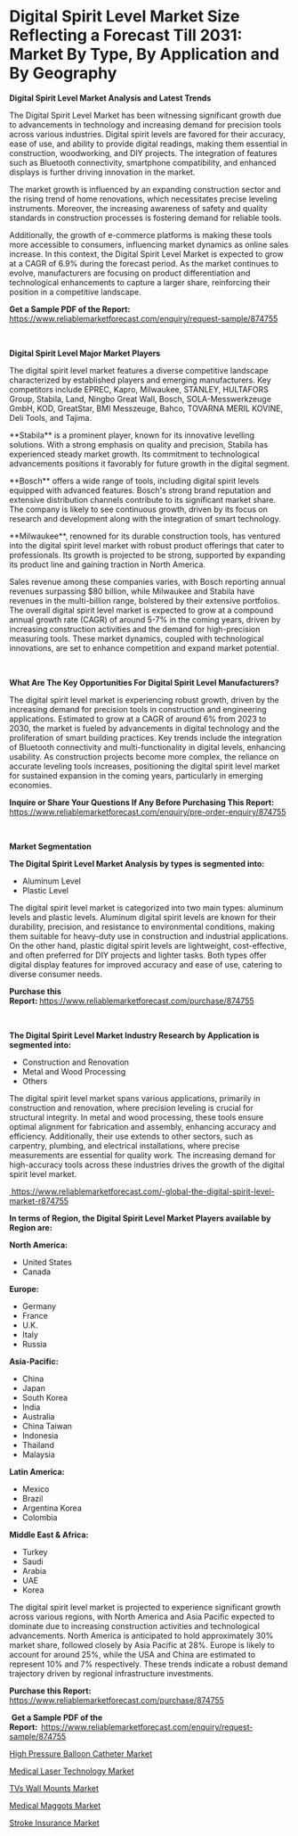 <p><h1>Digital Spirit Level Market Size Reflecting a Forecast Till 2031: Market By Type, By Application and By Geography</h1></p><p><strong>Digital Spirit Level Market Analysis and Latest Trends</strong></p>
<p><p>The Digital Spirit Level Market has been witnessing significant growth due to advancements in technology and increasing demand for precision tools across various industries. Digital spirit levels are favored for their accuracy, ease of use, and ability to provide digital readings, making them essential in construction, woodworking, and DIY projects. The integration of features such as Bluetooth connectivity, smartphone compatibility, and enhanced displays is further driving innovation in the market.</p><p>The market growth is influenced by an expanding construction sector and the rising trend of home renovations, which necessitates precise leveling instruments. Moreover, the increasing awareness of safety and quality standards in construction processes is fostering demand for reliable tools. </p><p>Additionally, the growth of e-commerce platforms is making these tools more accessible to consumers, influencing market dynamics as online sales increase. In this context, the Digital Spirit Level Market is expected to grow at a CAGR of 6.9% during the forecast period. As the market continues to evolve, manufacturers are focusing on product differentiation and technological enhancements to capture a larger share, reinforcing their position in a competitive landscape.</p></p>
<p><strong>Get a Sample PDF of the Report:&nbsp;</strong> <a href="https://www.reliablemarketforecast.com/enquiry/request-sample/874755">https://www.reliablemarketforecast.com/enquiry/request-sample/874755</a></p>
<p>&nbsp;</p>
<p><strong>Digital Spirit Level Major Market Players</strong></p>
<p><p>The digital spirit level market features a diverse competitive landscape characterized by established players and emerging manufacturers. Key competitors include EPREC, Kapro, Milwaukee, STANLEY, HULTAFORS Group, Stabila, Land, Ningbo Great Wall, Bosch, SOLA-Messwerkzeuge GmbH, KOD, GreatStar, BMI Messzeuge, Bahco, TOVARNA MERIL KOVINE, Deli Tools, and Tajima.</p><p>**Stabila** is a prominent player, known for its innovative levelling solutions. With a strong emphasis on quality and precision, Stabila has experienced steady market growth. Its commitment to technological advancements positions it favorably for future growth in the digital segment.</p><p>**Bosch** offers a wide range of tools, including digital spirit levels equipped with advanced features. Bosch's strong brand reputation and extensive distribution channels contribute to its significant market share. The company is likely to see continuous growth, driven by its focus on research and development along with the integration of smart technology.</p><p>**Milwaukee**, renowned for its durable construction tools, has ventured into the digital spirit level market with robust product offerings that cater to professionals. Its growth is projected to be strong, supported by expanding its product line and gaining traction in North America.</p><p>Sales revenue among these companies varies, with Bosch reporting annual revenues surpassing $80 billion, while Milwaukee and Stabila have revenues in the multi-billion range, bolstered by their extensive portfolios. The overall digital spirit level market is expected to grow at a compound annual growth rate (CAGR) of around 5-7% in the coming years, driven by increasing construction activities and the demand for high-precision measuring tools. These market dynamics, coupled with technological innovations, are set to enhance competition and expand market potential.</p></p>
<p>&nbsp;</p>
<p><strong>What Are The Key Opportunities For Digital Spirit Level Manufacturers?</strong></p>
<p><p>The digital spirit level market is experiencing robust growth, driven by the increasing demand for precision tools in construction and engineering applications. Estimated to grow at a CAGR of around 6% from 2023 to 2030, the market is fueled by advancements in digital technology and the proliferation of smart building practices. Key trends include the integration of Bluetooth connectivity and multi-functionality in digital levels, enhancing usability. As construction projects become more complex, the reliance on accurate leveling tools increases, positioning the digital spirit level market for sustained expansion in the coming years, particularly in emerging economies.</p></p>
<p><strong>Inquire or Share Your Questions If Any Before Purchasing This Report:</strong> <a href="https://www.reliablemarketforecast.com/enquiry/pre-order-enquiry/874755">https://www.reliablemarketforecast.com/enquiry/pre-order-enquiry/874755</a></p>
<p>&nbsp;</p>
<p><strong>Market Segmentation</strong></p>
<p><strong>The Digital Spirit Level Market Analysis by types is segmented into:</strong></p>
<p><ul><li>Aluminum Level</li><li>Plastic Level</li></ul></p>
<p><p>The digital spirit level market is categorized into two main types: aluminum levels and plastic levels. Aluminum digital spirit levels are known for their durability, precision, and resistance to environmental conditions, making them suitable for heavy-duty use in construction and industrial applications. On the other hand, plastic digital spirit levels are lightweight, cost-effective, and often preferred for DIY projects and lighter tasks. Both types offer digital display features for improved accuracy and ease of use, catering to diverse consumer needs.</p></p>
<p><strong>Purchase this Report:&nbsp;</strong><a href="https://www.reliablemarketforecast.com/purchase/874755">https://www.reliablemarketforecast.com/purchase/874755</a></p>
<p>&nbsp;</p>
<p><strong>The Digital Spirit Level Market Industry Research by Application is segmented into:</strong></p>
<p><ul><li>Construction and Renovation</li><li>Metal and Wood Processing</li><li>Others</li></ul></p>
<p><p>The digital spirit level market spans various applications, primarily in construction and renovation, where precision leveling is crucial for structural integrity. In metal and wood processing, these tools ensure optimal alignment for fabrication and assembly, enhancing accuracy and efficiency. Additionally, their use extends to other sectors, such as carpentry, plumbing, and electrical installations, where precise measurements are essential for quality work. The increasing demand for high-accuracy tools across these industries drives the growth of the digital spirit level market.</p></p>
<p><a href="https://www.reliablemarketforecast.com/-global-the-digital-spirit-level-market-r874755">&nbsp;https://www.reliablemarketforecast.com/-global-the-digital-spirit-level-market-r874755</a></p>
<p><strong>In terms of Region, the Digital Spirit Level Market Players available by Region are:</strong></p>
<p>
    <p> <strong> North America: </strong>
        <ul>
            <li>United States</li>
            <li>Canada</li>
        </ul>
        </p> 
    <p> <strong> Europe: </strong>
        <ul>
            <li>Germany</li>
            <li>France</li>
            <li>U.K.</li>
            <li>Italy</li>
            <li>Russia</li>
        </ul>
        </p> 
    <p> <strong> Asia-Pacific: </strong>
        <ul>
            <li>China</li>
            <li>Japan</li>
            <li>South Korea</li>
            <li>India</li>
            <li>Australia</li>
            <li>China Taiwan</li>
            <li>Indonesia</li>
            <li>Thailand</li>
            <li>Malaysia</li>
        </ul>
        </p> 
    <p> <strong> Latin America: </strong>
        <ul>
            <li>Mexico</li>
            <li>Brazil</li>
            <li>Argentina Korea</li>
            <li>Colombia</li>
        </ul>
        </p> 
    <p> <strong> Middle East & Africa: </strong>
        <ul>
            <li>Turkey</li>
            <li>Saudi</li>
            <li>Arabia</li>
            <li>UAE</li>
            <li>Korea</li>
        </ul>
    </p>
    </p>
<p><p>The digital spirit level market is projected to experience significant growth across various regions, with North America and Asia Pacific expected to dominate due to increasing construction activities and technological advancements. North America is anticipated to hold approximately 30% market share, followed closely by Asia Pacific at 28%. Europe is likely to account for around 25%, while the USA and China are estimated to represent 10% and 7% respectively. These trends indicate a robust demand trajectory driven by regional infrastructure investments.</p></p>
<p><strong>Purchase this Report: </strong><a href="https://www.reliablemarketforecast.com/purchase/874755">https://www.reliablemarketforecast.com/purchase/874755</a></p>
<p>&nbsp;<strong>Get a Sample PDF of the Report:&nbsp;&nbsp;</strong><a href="https://www.reliablemarketforecast.com/enquiry/request-sample/874755">https://www.reliablemarketforecast.com/enquiry/request-sample/874755</a></p>
<p><strong></strong></p>
<p><p><a href="https://www.linkedin.com/pulse/high-pressure-balloon-catheter-market-share-size-trends-industry-hnqge?trackingId=6FS3A4zAQvuuyQVnsCDFvA%3D%3D">High Pressure Balloon Catheter Market</a></p><p><a href="https://www.linkedin.com/pulse/insights-medical-laser-technology-market-players-size-geographical-ockkc?trackingId=C%2Fs%2BdN1KSZqPknaq1Ggeiw%3D%3D">Medical Laser Technology Market</a></p><p><a href="https://www.linkedin.com/pulse/evaluating-global-tvs-wall-mounts-market-trends-growth-opportunities-gwjlc?trackingId=O0V2RkzJTTuuuXynLLh0FQ%3D%3D">TVs Wall Mounts Market</a></p><p><a href="https://www.linkedin.com/pulse/global-medical-maggots-industry-types-applications-market-ow6pc?trackingId=6vauOzTHSW6wlqG1usoTDA%3D%3D">Medical Maggots Market</a></p><p><a href="https://www.linkedin.com/pulse/global-stroke-insurance-market-trends-innovations-forward-looking-ewbhe?trackingId=%2FNothsiXSA2t2OAlDnPcmA%3D%3D">Stroke Insurance Market</a></p></p>